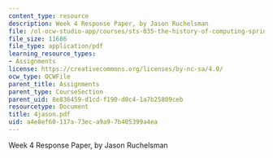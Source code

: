 ```yaml
---
content_type: resource
description: Week 4 Response Paper, by Jason Ruchelsman
file: /ol-ocw-studio-app/courses/sts-035-the-history-of-computing-spring-2004/a4e8ef60117a73eca9a97b405399a4ea_4jason.pdf
file_size: 11686
file_type: application/pdf
learning_resource_types:
- Assignments
license: https://creativecommons.org/licenses/by-nc-sa/4.0/
ocw_type: OCWFile
parent_title: Assignments
parent_type: CourseSection
parent_uid: 8e836459-d1cd-f190-d0c4-1a7b25809ceb
resourcetype: Document
title: 4jason.pdf
uid: a4e8ef60-117a-73ec-a9a9-7b405399a4ea
---
```

Week 4 Response Paper, by Jason Ruchelsman